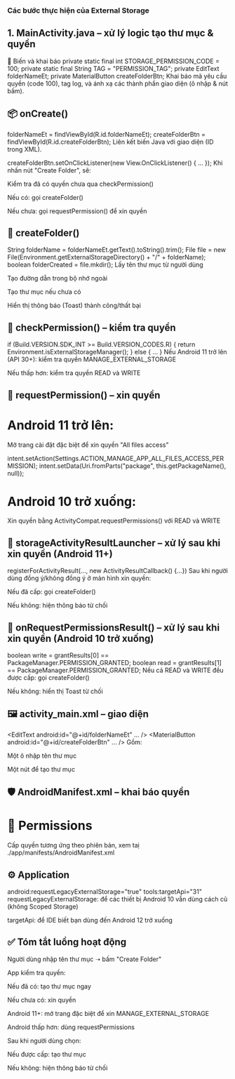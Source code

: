 ### Các bước thực hiện của External Storage 

## 1. MainActivity.java – xử lý logic tạo thư mục & quyền
   🧩 Biến và khai báo
   private static final int STORAGE_PERMISSION_CODE = 100;
   private static final String TAG = "PERMISSION_TAG";
   private EditText folderNameEt;
   private MaterialButton createFolderBtn;
   Khai báo mã yêu cầu quyền (code 100), tag log, và ánh xạ các thành phần giao diện (ô nhập & nút bấm).

## 📦 onCreate()
folderNameEt = findViewById(R.id.folderNameEt);
createFolderBtn = findViewById(R.id.createFolderBtn);
Liên kết biến Java với giao diện (ID trong XML).

createFolderBtn.setOnClickListener(new View.OnClickListener() {
...
});
Khi nhấn nút "Create Folder", sẽ:

Kiểm tra đã có quyền chưa qua checkPermission()

Nếu có: gọi createFolder()

Nếu chưa: gọi requestPermission() để xin quyền

## 📂 createFolder()
String folderName = folderNameEt.getText().toString().trim();
File file = new File(Environment.getExternalStorageDirectory() + "/" + folderName);
boolean folderCreated = file.mkdir();
Lấy tên thư mục từ người dùng

Tạo đường dẫn trong bộ nhớ ngoài

Tạo thư mục nếu chưa có

Hiển thị thông báo (Toast) thành công/thất bại

## 🔐 checkPermission() – kiểm tra quyền
if (Build.VERSION.SDK_INT >= Build.VERSION_CODES.R) {
return Environment.isExternalStorageManager();
} else {
...
}
Nếu Android 11 trở lên (API 30+): kiểm tra quyền MANAGE_EXTERNAL_STORAGE

Nếu thấp hơn: kiểm tra quyền READ và WRITE

## 🔐 requestPermission() – xin quyền
# Android 11 trở lên:

Mở trang cài đặt đặc biệt để xin quyền "All files access"

intent.setAction(Settings.ACTION_MANAGE_APP_ALL_FILES_ACCESS_PERMISSION);
intent.setData(Uri.fromParts("package", this.getPackageName(), null));

# Android 10 trở xuống:

Xin quyền bằng ActivityCompat.requestPermissions() với READ và WRITE

## 🔄 storageActivityResultLauncher – xử lý sau khi xin quyền (Android 11+)
registerForActivityResult(..., new ActivityResultCallback<ActivityResult>() {...})
Sau khi người dùng đồng ý/không đồng ý ở màn hình xin quyền:

Nếu đã cấp: gọi createFolder()

Nếu không: hiện thông báo từ chối

## 🔄 onRequestPermissionsResult() – xử lý sau khi xin quyền (Android 10 trở xuống)
boolean write = grantResults[0] == PackageManager.PERMISSION_GRANTED;
boolean read = grantResults[1] == PackageManager.PERMISSION_GRANTED;
Nếu cả READ và WRITE đều được cấp: gọi createFolder()

Nếu không: hiển thị Toast từ chối

## 🖼️ activity_main.xml – giao diện
<EditText android:id="@+id/folderNameEt" ... />
<MaterialButton android:id="@+id/createFolderBtn" ... />
Gồm:

Một ô nhập tên thư mục

Một nút để tạo thư mục

## 🛡️ AndroidManifest.xml – khai báo quyền
# 🔧 Permissions
Cấp quyền tương ứng theo phiên bản, xem taị ./app/manifests/AndroidManifest.xml

## ⚙️ Application
android:requestLegacyExternalStorage="true"
tools:targetApi="31"
requestLegacyExternalStorage: để các thiết bị Android 10 vẫn dùng cách cũ (không Scoped Storage)

targetApi: để IDE biết bạn dùng đến Android 12 trở xuống

## ✅ Tóm tắt luồng hoạt động
Người dùng nhập tên thư mục ➝ bấm "Create Folder"

App kiểm tra quyền:

Nếu đã có: tạo thư mục ngay

Nếu chưa có: xin quyền

Android 11+: mở trang đặc biệt để xin MANAGE_EXTERNAL_STORAGE

Android thấp hơn: dùng requestPermissions

Sau khi người dùng chọn:

Nếu được cấp: tạo thư mục

Nếu không: hiện thông báo từ chối

